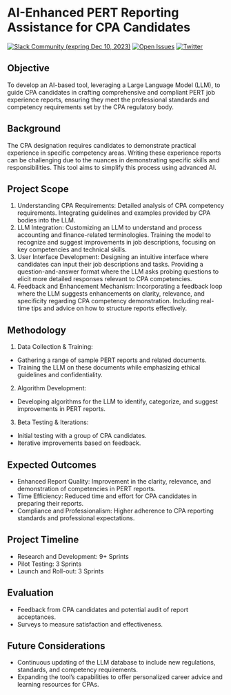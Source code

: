 # AI-Enhanced PERT Reporting Assistance for CPA Candidates

[![Slack Community (expring Dec 10, 2023)](https://img.shields.io/static/v1?label=Slack&message=Join%20Dev%20Disucssion&color=red&logo=slack)](https://join.slack.com/t/pertgpt/shared_invite/zt-26urht86b-EIxruvhPewqVObMyXnBpTA)
[![Open Issues](https://img.shields.io/github/issues-raw/czhaoca/pertgpt)](https://github.com/czhaoca/pertgpt/issues)
[![Twitter](https://img.shields.io/twitter/url/https/x.com/langchainai.svg?style=social&label=Follow%20%40yvrlab)](https://x.com/yvrlab)

## Objective
To develop an AI-based tool, leveraging a Large Language Model (LLM), to guide CPA candidates in crafting comprehensive and compliant PERT job experience reports, ensuring they meet the professional standards and competency requirements set by the CPA regulatory body.

## Background
The CPA designation requires candidates to demonstrate practical experience in specific competency areas. Writing these experience reports can be challenging due to the nuances in demonstrating specific skills and responsibilities. This tool aims to simplify this process using advanced AI.

## Project Scope
1. Understanding CPA Requirements:
Detailed analysis of CPA competency requirements.
Integrating guidelines and examples provided by CPA bodies into the LLM.
2. LLM Integration:
Customizing an LLM to understand and process accounting and finance-related terminologies.
Training the model to recognize and suggest improvements in job descriptions, focusing on key competencies and technical skills.
3. User Interface Development:
Designing an intuitive interface where candidates can input their job descriptions and tasks.
Providing a question-and-answer format where the LLM asks probing questions to elicit more detailed responses relevant to CPA competencies.
4. Feedback and Enhancement Mechanism:
Incorporating a feedback loop where the LLM suggests enhancements on clarity, relevance, and specificity regarding CPA competency demonstration.
Including real-time tips and advice on how to structure reports effectively.

## Methodology
1. Data Collection & Training:
- Gathering a range of sample PERT reports and related documents.
- Training the LLM on these documents while emphasizing ethical guidelines and confidentiality.

2. Algorithm Development:
- Developing algorithms for the LLM to identify, categorize, and suggest improvements in PERT reports.

3. Beta Testing & Iterations:
- Initial testing with a group of CPA candidates.
- Iterative improvements based on feedback.

## Expected Outcomes
- Enhanced Report Quality: Improvement in the clarity, relevance, and demonstration of competencies in PERT reports.
- Time Efficiency: Reduced time and effort for CPA candidates in preparing their reports.
- Compliance and Professionalism: Higher adherence to CPA reporting standards and professional expectations.

## Project Timeline
- Research and Development: 9+ Sprints
- Pilot Testing: 3 Sprints
- Launch and Roll-out: 3 Sprints

## Evaluation
- Feedback from CPA candidates and potential audit of report acceptances.
- Surveys to measure satisfaction and effectiveness.

## Future Considerations
- Continuous updating of the LLM database to include new regulations, standards, and competency requirements.
- Expanding the tool’s capabilities to offer personalized career advice and learning resources for CPAs.
